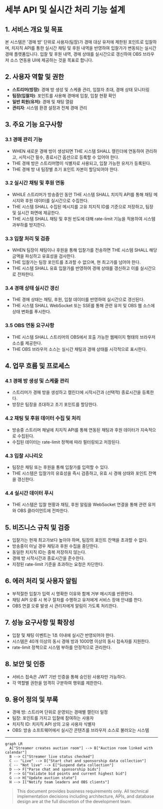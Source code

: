 # 세부 API 및 실시간 처리 기능 설계

## 1. 서비스 개요 및 목표
본 시스템은 '경매 방' 단위로 사용자(팀장)가 경매 대상 유저에 제한된 포인트로 입찰하며, 치지직 API를 통한 실시간 채팅 및 후원 내역을 반영하여 입찰가가 변동되는 실시간 경매 플랫폼입니다. 입찰 및 후원 내역, 경매 상태를 실시간으로 갱신하여 OBS 브라우저 소스 연동용 UI에 제공하는 것을 목표로 합니다.

## 2. 사용자 역할 및 권한
- **스트리머(방장)**: 경매 방 생성 및 스케줄 관리, 입찰자 초대, 경매 상태 모니터링
- **팀장(입찰자)**: 포인트를 사용해 경매에 입찰, 입찰 현황 확인
- **일반 회원(유저)**: 경매 및 채팅 열람
- **관리자**: 시스템 환경 설정과 전체 경매 관리

## 3. 주요 기능 요구사항

### 3.1 경매 관리 기능
- WHEN 새로운 경매 방이 생성되면 THE 시스템 SHALL 캘린더에 연동하여 관리하고, 시작시간 필수, 종료시간 옵션으로 등록할 수 있어야 한다.
- THE 경매 방은 스트리머명이 식별자로 사용되고, 입찰 가능한 유저가 등록된다.
- THE 경매 방 내 팀장별 초기 포인트 자본이 할당되어야 한다.

### 3.2 실시간 채팅 및 후원 연동
- WHILE 스트리머가 방송중인 동안 THE 시스템 SHALL 치지직 API를 통해 채팅 메시지와 후원 데이터를 실시간으로 수집한다.
- THE 시스템 SHALL 수집된 메시지를 고유 치지직 ID를 기준으로 저장하고, 팀장 및 실시간 화면에 제공한다.
- THE 시스템 SHALL 채팅 및 후원 빈도에 대해 rate-limit 기능을 적용하여 시스템 과부하를 방지한다.

### 3.3 입찰 처리 및 검증
- WHEN 팀장이 채팅이나 후원을 통해 입찰가를 전송하면 THE 시스템 SHALL 해당 금액을 파싱하고 유효성을 검사한다.
- THE 입찰가는 팀장 포인트를 초과할 수 없으며, 현 최고가를 넘어야 한다.
- THE 시스템 SHALL 유효 입찰가를 반영하여 경매 상태를 갱신하고 이를 실시간으로 전파한다.

### 3.4 경매 상태 실시간 갱신
- THE 경매 상태는 채팅, 후원, 입찰 데이터를 반영하여 실시간으로 갱신된다.
- THE 시스템 SHALL WebSocket 또는 SSE를 통해 관련 유저 및 OBS 웹 소스에 상태 변화를 푸시한다.

### 3.5 OBS 연동 요구사항
- THE 시스템 SHALL 스트리머의 OBS에서 호출 가능한 웹페이지 형태의 브라우저 소스를 제공한다.
- THE OBS 브라우저 소스는 실시간 채팅과 경매 상태를 시각적으로 표시한다.

## 4. 업무 흐름 및 프로세스

### 4.1 경매 방 생성 및 스케줄 관리
- 스트리머가 경매 방을 생성하고 캘린더에 시작시간과 (선택적) 종료시간을 등록한다.
- 방장은 팀장을 초대하고 초기 포인트를 할당한다.

### 4.2 채팅 및 후원 데이터 수집 및 처리
- 방송중 스트리머 채널에 치지직 API를 통해 연동된 채팅과 후원 데이터가 지속적으로 수집된다.
- 수집된 데이터는 rate-limit 정책에 따라 필터링되고 저장된다.

### 4.3 입찰 시나리오
- 팀장은 채팅 또는 후원을 통해 입찰가를 입력할 수 있다.
- THE 시스템은 입찰가의 유효성을 즉시 검증하고, 유효 시 경매 상태와 포인트 잔액을 갱신한다.

### 4.4 실시간 데이터 푸시
- THE 시스템은 입찰 현황과 채팅, 후원 알림을 WebSocket 연결을 통해 관련 유저와 OBS 클라이언트에 전파한다.

## 5. 비즈니스 규칙 및 검증
- 입찰가는 현재 최고가보다 높아야 하며, 팀장의 포인트 잔액을 초과할 수 없다.
- 방송중이 아닐 경우 채팅과 후원 수집을 중단한다.
- 동일한 치지직 ID는 중복 저장하지 않는다.
- 경매 방 시작시간과 종료시간을 준수한다.
- 지정된 rate-limit 기준을 초과하는 요청은 차단한다.

## 6. 에러 처리 및 사용자 알림
- 부적절한 입찰가 입력 시 명확한 이유와 함께 거부 메시지를 반환한다.
- 채팅 API 오류 시 복구 절차를 수행하고 유저에게 서비스 장애 안내를 한다.
- OBS 연결 오류 발생 시 관리자에게 알림이 가도록 처리한다.

## 7. 성능 요구사항 및 확장성
- 입찰 및 채팅 이벤트는 1초 이내에 실시간 반영되어야 한다.
- 시스템은 40개 이상의 동시 경매 방과 1000명 이상의 동시 접속자를 지원한다.
- rate-limit 정책으로 시스템 부하를 안정적으로 관리한다.

## 8. 보안 및 인증
- 서비스 접속은 JWT 기반 인증을 통해 승인된 사용자만 가능하다.
- 각 역할별 권한을 엄격히 구분하여 행위를 제한한다.

## 9. 용어 정의 및 부록
- 경매 방: 스트리머 단위로 운영되는 경매별 캘린더 일정
- 팀장: 포인트를 가지고 입찰에 참여하는 사용자
- 치지직 ID: 치지직 API 상의 고유 사용자 식별자
- OBS: 방송 소프트웨어에서 실시간 콘텐츠를 브라우저 소스로 불러오는 시스템

---

```mermaid
graph LR
  A["Streamer creates auction room"] --> B["Auction room linked with calendar"]
  B --> C["Streamer live status checked"]
  C -- "Live" --> D["Start chat and sponsorship data collection"]
  C -- "Not live" --> E["Suspend data collection"]
  D --> F["Parse chat and sponsorship bids"]
  F --> G["Validate bid points and current highest bid"]
  G --> H["Update auction state"]
  H --> I["Notify team leaders and OBS clients"]
```

> This document provides business requirements only. All technical implementation decisions including architecture, APIs, and database design are at the full discretion of the development team.
